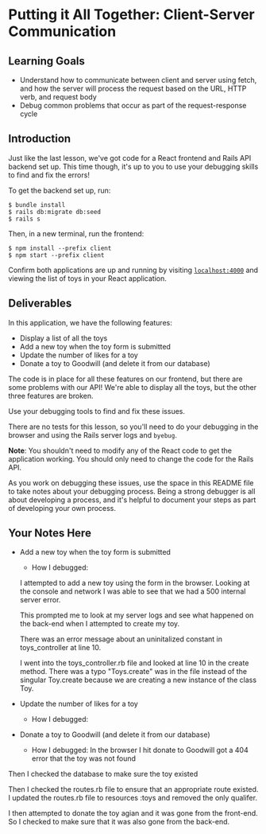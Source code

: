 # Putting it All Together: Client-Server Communication

## Learning Goals

- Understand how to communicate between client and server using fetch, and how
  the server will process the request based on the URL, HTTP verb, and request
  body
- Debug common problems that occur as part of the request-response cycle

## Introduction

Just like the last lesson, we've got code for a React frontend and Rails API
backend set up. This time though, it's up to you to use your debugging skills to
find and fix the errors!

To get the backend set up, run:

```console
$ bundle install
$ rails db:migrate db:seed
$ rails s
```

Then, in a new terminal, run the frontend:

```console
$ npm install --prefix client
$ npm start --prefix client
```

Confirm both applications are up and running by visiting
[`localhost:4000`](http://localhost:4000) and viewing the list of toys in your
React application.

## Deliverables

In this application, we have the following features:

- Display a list of all the toys
- Add a new toy when the toy form is submitted
- Update the number of likes for a toy
- Donate a toy to Goodwill (and delete it from our database)

The code is in place for all these features on our frontend, but there are some
problems with our API! We're able to display all the toys, but the other three
features are broken.

Use your debugging tools to find and fix these issues.

There are no tests for this lesson, so you'll need to do your debugging in the
browser and using the Rails server logs and `byebug`.

**Note**: You shouldn't need to modify any of the React code to get the
application working. You should only need to change the code for the Rails API.

As you work on debugging these issues, use the space in this README file to take
notes about your debugging process. Being a strong debugger is all about
developing a process, and it's helpful to document your steps as part of
developing your own process.

## Your Notes Here

- Add a new toy when the toy form is submitted

  - How I debugged:

  I attempted to add a new toy using the form in the browser. Looking at the console and network I was able to see that we had a 500 internal server error.

  This prompted me to look at my server logs and see what happened on the back-end when I attempted to create my toy. 

  There was an error message about an uninitalized constant in toys_controller at line 10. 

  I went into the toys_controller.rb file and looked at line 10 in the create method. There was a typo "Toys.create" was in the file instead of the singular Toy.create because we are creating a new instance of the class Toy. 

- Update the number of likes for a toy

  - How I debugged:

- Donate a toy to Goodwill (and delete it from our database)

  - How I debugged:
In the browser I hit donate to Goodwill got a 404 error that the toy was not found

Then I checked the database to make sure the toy existed

Then I checked the routes.rb file to ensure that an appropriate route existed. I updated the routes.rb file to resources :toys and removed the only qualifer. 

I then attempted to donate the toy agian and it was gone from the front-end. So I checked to make sure that it was also gone from the back-end. 